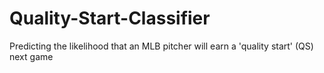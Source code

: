 # Quality-Start-Classifier
Predicting the likelihood that an MLB pitcher will earn a 'quality start' (QS) next game
